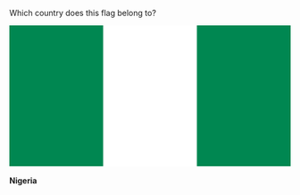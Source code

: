 Which country does this flag belong to?

![Flag of Nigeria](images/Flag_of_Nigeria.svg)
<!--question-->
**Nigeria**